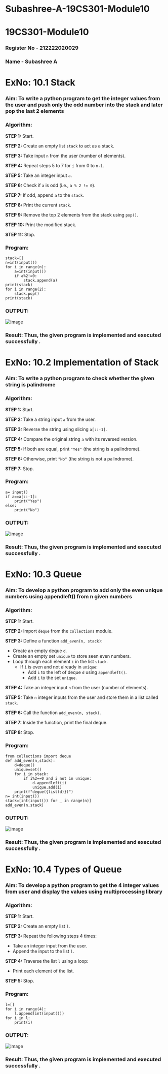 # Subashree-A-19CS301-Module10

# 19CS301-Module10
### Register No - 212222020029
### Name - Subashree A

# ExNo: 10.1 Stack
### Aim: To write a python program to get the integer values from the user and push only the odd number into the stack and later pop the last 2 elements
### Algorithm:

**STEP 1:** Start.

**STEP 2:** Create an empty list `stack` to act as a stack.

**STEP 3:** Take input `n` from the user (number of elements).

**STEP 4:** Repeat steps 5 to 7 for `i` from 0 to `n-1`.

**STEP 5:** Take an integer input `a`.

**STEP 6:** Check if `a` is odd (i.e., `a % 2 != 0`).

**STEP 7:** If odd, append `a` to the `stack`.

**STEP 8:** Print the current `stack`.

**STEP 9:** Remove the top 2 elements from the stack using `pop()`.

**STEP 10:** Print the modified stack.

**STEP 11:** Stop.

### Program:
```
stack=[]
n=int(input())
for i in range(n):
    a=int(input())
    if a%2!=0:
        stack.append(a)
print(stack)
for i in range(2):
    stack.pop()
print(stack)

```
### OUTPUT:
![image](https://github.com/user-attachments/assets/406fdf71-4069-4125-b3f5-396c7750ca3d)

### Result: Thus, the given program is implemented and executed successfully .

# ExNo: 10.2 Implementation of Stack
### Aim: To write a python program to check whether the given  string is palindrome
### Algorithm:

**STEP 1:** Start.

**STEP 2:** Take a string input `a` from the user.

**STEP 3:** Reverse the string using slicing `a[::-1]`.

**STEP 4:** Compare the original string `a` with its reversed version.

**STEP 5:** If both are equal, print `"Yes"` (the string is a palindrome).

**STEP 6:** Otherwise, print `"No"` (the string is not a palindrome).

**STEP 7:** Stop.

### Program:
```
a= input()
if a==a[::-1]:
    print("Yes")
else:
    print("No")

```
### OUTPUT:
![image](https://github.com/user-attachments/assets/d2ba47e7-c4f7-4fc8-ae4a-dffcc5ab0fd6)

### Result: Thus, the given program is implemented and executed successfully .

# ExNo: 10.3 Queue
### Aim: To develop a python program to add only the even unique numbers using appendleft() from n given numbers
### Algorithm:

**STEP 1:** Start.

**STEP 2:** Import `deque` from the `collections` module.

**STEP 3:** Define a function `add_even(n, stack)`:
  - Create an empty deque `d`.
  - Create an empty set `unique` to store seen even numbers.
  - Loop through each element `i` in the list `stack`.
    - If `i` is even and not already in `unique`:
      - Add `i` to the left of deque `d` using `appendleft()`.
      - Add `i` to the set `unique`.

**STEP 4:** Take an integer input `n` from the user (number of elements).

**STEP 5:** Take `n` integer inputs from the user and store them in a list called `stack`.

**STEP 6:** Call the function `add_even(n, stack)`.

**STEP 7:** Inside the function, print the final deque.

**STEP 8:** Stop.

### Program:
```
from collections import deque
def add_even(n,stack):
    d=deque()
    unique=set()
    for i in stack:
        if i%2==0 and i not in unique:
            d.appendleft(i)
            unique.add(i)
    print(f"deque({list(d)})")
n= int(input())
stack=[int(input()) for _ in range(n)]
add_even(n,stack)

```
### OUTPUT:
![image](https://github.com/user-attachments/assets/0a43b200-15b2-4cb8-be71-d999fbb138c2)

### Result: Thus, the given program is implemented and executed successfully .

# ExNo: 10.4 Types of Queue
### Aim: To develop a python program to get the 4 integer values from user and display the values  using multiprocessing library
### Algorithm:

**STEP 1:** Start.

**STEP 2:** Create an empty list `l`.

**STEP 3:** Repeat the following steps 4 times:
  - Take an integer input from the user.
  - Append the input to the list `l`.

**STEP 4:** Traverse the list `l` using a loop:
  - Print each element of the list.

**STEP 5:** Stop.

### Program:
```
l=[]
for i in range(4):
    l.append(int(input()))
for i in l:
    print(i)

```
### OUTPUT:
![image](https://github.com/user-attachments/assets/c0ebdf92-9610-454e-9ab6-65f6c7dd8b5f)

### Result: Thus, the given program is implemented and executed successfully .
